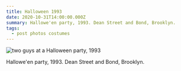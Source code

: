 ```yaml
---
title: Halloween 1993
date: 2020-10-31T14:00:00.000Z
summary: Hallowe'en party, 1993. Dean Street and Bond, Brooklyn.
tags:
  - post photos costumes
---
```

![two guys at a Halloween party, 1993](/static/img/dave-and-norman.jpeg "two guys at a Halloween party, 1993")

Hallowe'en party, 1993. Dean Street and Bond, Brooklyn.